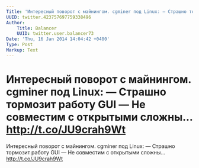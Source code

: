 ```yaml
---
Title: 'Интересный поворот с майнингом. cgminer под Linux: — Страшно тормозит работу GUI — Не совместим с открытыми сложны… http://t.co/JU9crah9Wt'
UUID: twitter.423757697759338496
Author:
    Title: Balancer
    UUID: twitter.user.balancer73
Date: 'Thu, 16 Jan 2014 14:04:42 +0400'
Type: Post
Markup: Text
---
```


# Интересный поворот с майнингом. cgminer под Linux: — Страшно тормозит работу GUI — Не совместим с открытыми сложны… http://t.co/JU9crah9Wt

Интересный поворот с майнингом. cgminer под Linux:
— Страшно тормозит работу GUI
— Не совместим с открытыми сложны… http://t.co/JU9crah9Wt